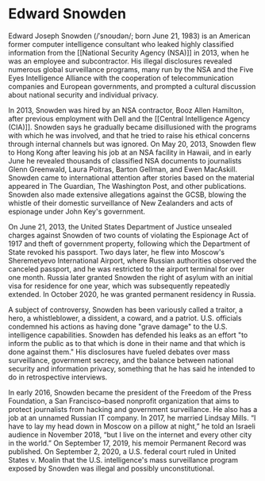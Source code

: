 # Edward Snowden
Edward Joseph Snowden (/ˈsnoʊdən/; born June 21, 1983) is an American former computer intelligence consultant who leaked highly classified information from the [[National Security Agency (NSA)]] in 2013, when he was an employee and subcontractor. His illegal disclosures revealed numerous global surveillance programs, many run by the NSA and the Five Eyes Intelligence Alliance with the cooperation of telecommunication companies and European governments, and prompted a cultural discussion about national security and individual privacy.

In 2013, Snowden was hired by an NSA contractor, Booz Allen Hamilton, after previous employment with Dell and the [[Central Intelligence Agency (CIA)]]. Snowden says he gradually became disillusioned with the programs with which he was involved, and that he tried to raise his ethical concerns through internal channels but was ignored. On May 20, 2013, Snowden flew to Hong Kong after leaving his job at an NSA facility in Hawaii, and in early June he revealed thousands of classified NSA documents to journalists Glenn Greenwald, Laura Poitras, Barton Gellman, and Ewen MacAskill. Snowden came to international attention after stories based on the material appeared in The Guardian, The Washington Post, and other publications. Snowden also made extensive allegations against the GCSB, blowing the whistle of their domestic surveillance of New Zealanders and acts of espionage under John Key's government.

On June 21, 2013, the United States Department of Justice unsealed charges against Snowden of two counts of violating the Espionage Act of 1917 and theft of government property, following which the Department of State revoked his passport. Two days later, he flew into Moscow's Sheremetyevo International Airport, where Russian authorities observed the canceled passport, and he was restricted to the airport terminal for over one month. Russia later granted Snowden the right of asylum with an initial visa for residence for one year, which was subsequently repeatedly extended. In October 2020, he was granted permanent residency in Russia.

A subject of controversy, Snowden has been variously called a traitor, a hero, a whistleblower, a dissident, a coward, and a patriot. U.S. officials condemned his actions as having done "grave damage" to the U.S. intelligence capabilities. Snowden has defended his leaks as an effort "to inform the public as to that which is done in their name and that which is done against them." His disclosures have fueled debates over mass surveillance, government secrecy, and the balance between national security and information privacy, something that he has said he intended to do in retrospective interviews.

In early 2016, Snowden became the president of the Freedom of the Press Foundation, a San Francisco–based nonprofit organization that aims to protect journalists from hacking and government surveillance. He also has a job at an unnamed Russian IT company. In 2017, he married Lindsay Mills. “I have to lay my head down in Moscow on a pillow at night,” he told an Israeli audience in November 2018, “but I live on the internet and every other city in the world.” On September 17, 2019, his memoir Permanent Record was published. On September 2, 2020, a U.S. federal court ruled in United States v. Moalin that the U.S. intelligence's mass surveillance program exposed by Snowden was illegal and possibly unconstitutional.
